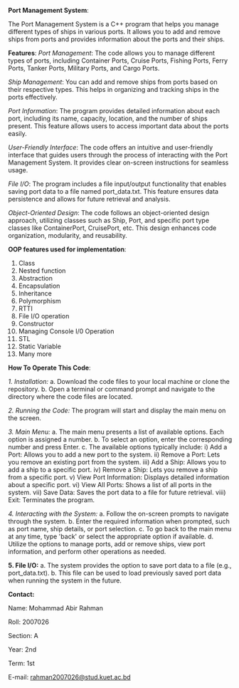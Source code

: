 **Port Management System**:

The Port Management System is a C++ program that helps you manage different types of ships in various ports. It allows you to add and remove ships from ports and provides information about the ports and their ships.

**Features**:
*Port Management*: The code allows you to manage different types of ports, including Container Ports, Cruise Ports, Fishing Ports, Ferry Ports, Tanker Ports, Military Ports, and Cargo Ports.

*Ship Management*: You can add and remove ships from ports based on their respective types. This helps in organizing and tracking ships in the ports effectively.

*Port Information*: The program provides detailed information about each port, including its name, capacity, location, and the number of ships present. This feature allows users to access important data about the ports easily.

*User-Friendly Interface*: The code offers an intuitive and user-friendly interface that guides users through the process of interacting with the Port Management System. It provides clear on-screen instructions for seamless usage.

*File I/O*: The program includes a file input/output functionality that enables saving port data to a file named port_data.txt. This feature ensures data persistence and allows for future retrieval and analysis.

*Object-Oriented Design*: The code follows an object-oriented design approach, utilizing classes such as Ship, Port, and specific port type classes like ContainerPort, CruisePort, etc. This design enhances code organization, modularity, and reusability.

**OOP features used for implementation**:

1. Class
2. Nested function
3. Abstraction
4. Encapsulation
5. Inheritance
6. Polymorphism
7. RTTI
8. File I/O operation
9. Constructor
10. Managing Console I/0 Operation
11. STL
12. Static Variable
13. Many more

**How To Operate This Code**:

*1. Installation:*
a. Download the code files to your local machine or clone the repository.
b. Open a terminal or command prompt and navigate to the directory where the code files are located.

*2. Running the Code:*
The program will start and display the main menu on the screen.

*3. Main Menu:*
a. The main menu presents a list of available options. Each option is assigned a number.
b. To select an option, enter the corresponding number and press Enter.
c. The available options typically include:
  i) Add a Port: Allows you to add a new port to the system.
  ii) Remove a Port: Lets you remove an existing port from the system.
  iii) Add a Ship: Allows you to add a ship to a specific port.
  iv) Remove a Ship: Lets you remove a ship from a specific port.
  v) View Port Information: Displays detailed information about a specific port.
  vi) View All Ports: Shows a list of all ports in the system.
  vii) Save Data: Saves the port data to a file for future retrieval.
  viii) Exit: Terminates the program.
  
*4. Interacting with the System:*
a. Follow the on-screen prompts to navigate through the system.
b. Enter the required information when prompted, such as port name, ship details, or port selection.
c. To go back to the main menu at any time, type 'back' or select the appropriate option if available.
d. Utilize the options to manage ports, add or remove ships, view port information, and perform other operations as needed.

**5. File I/O:**
a. The system provides the option to save port data to a file (e.g., port_data.txt).
b. This file can be used to load previously saved port data when running the system in the future.

**Contact:**


Name: Mohammad Abir Rahman

Roll: 2007026

Section: A

Year: 2nd

Term: 1st

E-mail: rahman2007026@stud.kuet.ac.bd

